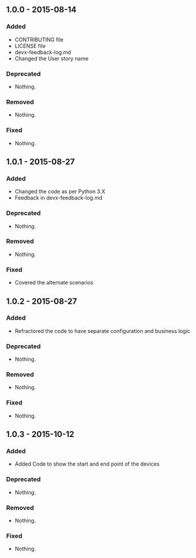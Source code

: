## 1.0.0 - 2015-08-14

### Added
- CONTRIBUTING file
- LICENSE file
- devx-feedback-log.md
- Changed the User story name

### Deprecated
- Nothing.

### Removed
- Nothing.

### Fixed
- Nothing.

## 1.0.1 - 2015-08-27

### Added
- Changed the code as per Python 3.X
- Feedback in devx-feedback-log.md

### Deprecated
- Nothing.

### Removed
- Nothing.

### Fixed
- Covered the alternate scenarios

## 1.0.2 - 2015-08-27

### Added
- Refractored the code to have separate configuration and business logic

### Deprecated
- Nothing.

### Removed
- Nothing.

### Fixed
- Nothing.

## 1.0.3 - 2015-10-12

### Added
- Added Code to show the start and end point of the devices

### Deprecated
- Nothing.

### Removed
- Nothing.

### Fixed
- Nothing.
